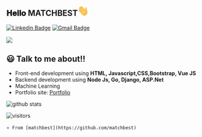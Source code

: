 <h2> 𝐇𝐞𝐥𝐥𝐨 MATCHBEST<img src="https://raw.githubusercontent.com/ABSphreak/ABSphreak/master/gifs/Hi.gif" width="30px"></h2>

[![Linkedin Badge](https://img.shields.io/badge/-Pushpneet_Singh-blue?style=flat-square&logo=Linkedin&logoColor=white&link=https://www.linkedin.com/in/harshkumarkhatri/)](https://www.linkedin.com/in/pushpneet-singh-155a9015a/) 
[![Gmail Badge](https://img.shields.io/badge/-matchbest1016@gmail.com-c14438?style=flat-square&logo=Gmail&logoColor=white&link=mailto:matchbest1016@gmail.com)](mailto:matchbest1016@gmail.com)

<img align='center' src='https://user-images.githubusercontent.com/5713670/87202985-820dcb80-c2b6-11ea-9f56-7ec461c497c3.gif' width='200"'>

## 😃 Talk to me about!!

- Front-end development using **HTML, Javascript,CSS,Bootstrap, Vue JS**
- Backend development using **Node Js, Go, Django, ASP.Net**
- Machine Learning
- Portfolio site: [Portfolio](https://pushpneetsingh.netlify.com/)

![github stats](https://github-readme-stats.vercel.app/api?username=matchbest&show_icons=true)

![visitors](https://visitor-badge.glitch.me/badge?page_id=matchbest.matchbest)

```⭐️ From [matchbest](https://github.com/matchbest)```
